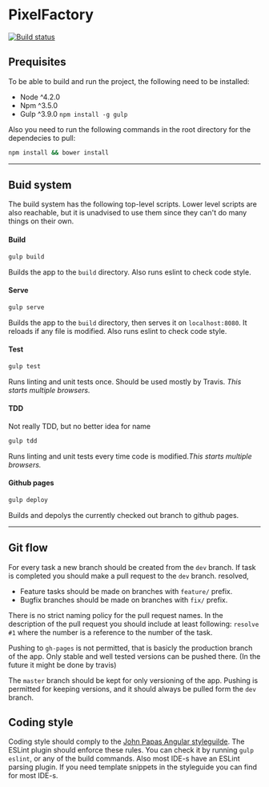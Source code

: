 # PixelFactory

[![Build status]( https://travis-ci.org/nagygergo/PixelFactory.svg?branch=dev )](https://travis-ci.org/nagygergo/PixelFactory)

## Prequisites
To be able to build and run the project, the following need to be installed:
* Node ^4.2.0
* Npm ^3.5.0
* Gulp ^3.9.0 `npm install -g gulp`

Also you need to run the following commands in the root directory for the dependecies to pull:
```sh
npm install && bower install
```
---
## Buid system

The build system has the following top-level scripts. Lower level scripts are also reachable, but it is unadvised to use them since they can't do many things on their own.

#### Build

```sh
gulp build
```
Builds the app to the `build` directory. Also runs eslint to check code style.

#### Serve

```sh
gulp serve
```
Builds the app to the `build` directory, then serves it on `localhost:8080`. It reloads if any file is modified. Also runs eslint to check code style.

#### Test
```sh
gulp test
```
Runs linting and unit tests once. Should be used mostly by Travis.
*This starts multiple browsers.*

#### TDD

Not really TDD, but no better idea for name

```sh
gulp tdd
```
Runs linting and unit tests every time code is modified.*This starts multiple browsers.*

#### Github pages
```sh
gulp deploy
```
Builds and depolys the currently checked out branch to github pages.

---
## Git flow

For every task a new branch should be created from the `dev` branch. If task is completed you should make a pull request to the `dev` branch. resolved,

* Feature tasks should be made on branches with `feature/` prefix.
* Bugfix branches should be made on branches with `fix/` prefix.

There is no strict naming policy for the pull request names.
In the description of the pull request you should include at least following: `resolve #1` where the number is a reference to the number of the task.

Pushing to `gh-pages` is not permitted, that is basicly the production branch of the app. Only stable and well tested versions can be pushed there. (In the future it might be done by travis)

The `master` branch should be kept for only versioning of the app. Pushing is permitted for keeping versions, and it should always be pulled form the `dev` branch.

## Coding style

Coding style should comply to the [John Papas Angular styleguilde](https://github.com/johnpapa/angular-styleguide). The ESLint plugin should enforce these rules. You can check it by running `gulp eslint`, or any of the build commands. Also most IDE-s have an ESLint parsing plugin. If you need template snippets in the styleguide you can find for most IDE-s.
